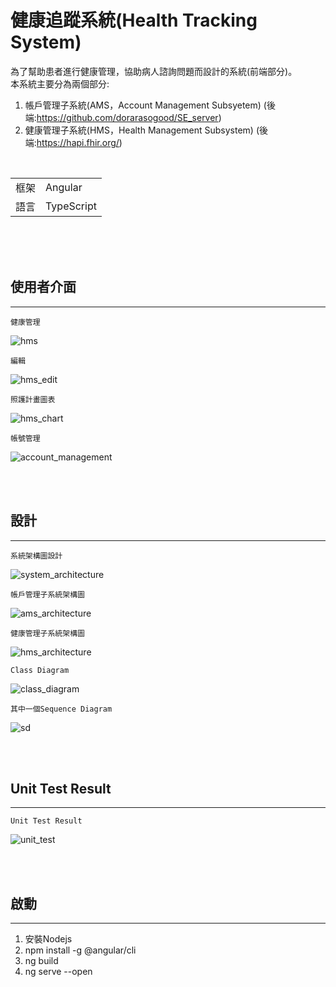 # 健康追蹤系統(Health Tracking System)

為了幫助患者進行健康管理，協助病人諮詢問題而設計的系統(前端部分)。
<br>本系統主要分為兩個部分:
1. 帳戶管理子系統(AMS，Account Management Subsyetem) (後端:https://github.com/dorarasogood/SE_server)
2. 健康管理子系統(HMS，Health Management Subsystem) (後端:https://hapi.fhir.org/)

<br>

|        |       |
|  ----  | ----  |
| 框架   | Angular |
| 語言   | TypeScript |


<br>
<br>
<br>

## 使用者介面
- - - -

`健康管理`

![hms](/readme_images/hms.png)

`編輯`

![hms_edit](/readme_images/hms_edit.png)

`照護計畫圖表`

![hms_chart](/readme_images/hms_chart.png)

`帳號管理`

![account_management](/readme_images/account_management.png)

<br>
<br>

## 設計
- - - -

`系統架構圖設計`

![system_architecture](/readme_images/system_architecture.png)

`帳戶管理子系統架構圖`

![ams_architecture](/readme_images/ams_architecture.jpg)

`健康管理子系統架構圖`

![hms_architecture](/readme_images/hms_architecture.jpg)

`Class Diagram`

![class_diagram](/readme_images/class_diagram.png)

`其中一個Sequence Diagram`

![sd](/readme_images/sd.png)

<br>
<br>

## Unit Test Result
- - - -

`Unit Test Result`

![unit_test](/readme_images/unit_test.png)

<br>
<br>

## 啟動
- - - -
1. 安裝Nodejs 
2. npm install -g @angular/cli 
3. ng build 
4. ng serve --open 